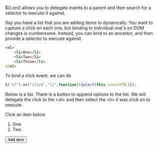 $().on() allows you to delegate events to a parent and then search for a selector to execute it against.

Say you have a list that you are adding items to dynamcally.  You want to capture a click on each one, but binding to individual one's on DOM changes is cumbersome.  Instead, you can bind to an ancestor, and then provide a selector to execute against.

```html
<ol>
    <li>One</li>
    <li>Two</li>
    <li>Three</li>
</ol>
```

To bind a click event, we can do

```js
$("ol").on("click","li",function(){alert(this.innerHTML)});
```


Below is a list.  There is a button to append options to the list.  We will delegate the click to the &lt;ol> and then select the &lt;li> it was click on to execute.


Click an item below
<ol id="onTest">
    <li>One</li>
    <li>Two</li>
</ol>

<script>

var counter=1;
function addElement(){
    $("#onTest").append("<li>Added "+counter+"</li>");
    counter++;
}

$("#onTest").on("click","li",function(){alert(this.innerHTML)});
</script>


<input type="button" value="Add item" onclick="addElement()">

